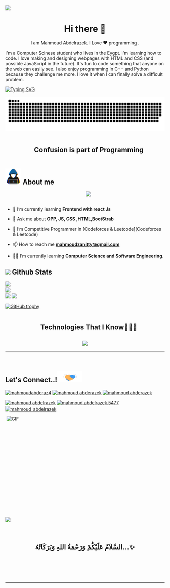 

<img src="https://user-images.githubusercontent.com/73097560/115834477-dbab4500-a447-11eb-908a-139a6edaec5c.gif">

<!--h1 without bottom border-->
<h1 align="center"> Hi there 👋 </h1>
<p align="center"> I am Mahmoud Abdelrazek. I Love ❤️ programming . </p>
<p>
I'm a Computer Scinese student who lives in the Eygpt. I'm learning how to code. I love making and designing webpages with HTML and CSS (and possible JavaScript in the future). It's fun to code something that anyone on the web can easily see. I also enjoy programming in C++ and Python because they challenge me more. I love it when I can finally solve a difficult problem.
</p>

[![Typing SVG](https://readme-typing-svg.herokuapp.com?font=Roboto&weight=1000&size=25&pause=1000&color=11B5D3&random=false&width=435&lines=Software+Engineer;as;Front-End+Developer)](https://git.io/typing-svg)

<!--- snake -->
<div align="center">
  <img  src="https://github.com/1999AZZAR/1999AZZAR/blob/main/resources/img/grid-snake.svg"
       alt="snake" /></a>
</div>


<!--h2 without bottom border-->
<div id="user-content-toc">
  <ul align="center">
    <summary><h2 style="display: inline-block">Confusion is part of Programming</h2></summary>
  </ul>
</div>

## <picture><img src = "https://github.com/0xAbdulKhalid/0xAbdulKhalid/raw/main/assets/mdImages/about_me.gif" width = 50px></picture> **About me**

<picture> <img align="right" src="https://github.com/7oSkaaa/7oSkaaa/blob/main/Images/Right_Side.gif?raw=true" width = 250px></picture>

<br><br>
<!--Intro start-->

- 🌱 I’m currently learning **Frontend with react Js**
- 💬 Ask me about **OPP, JS, CSS ,HTML,BootStrab**
- 🤝 I’m Competitive Programmer in [Codeforces & Leetcode](Codeforces & Leetcode)
- 📫 How to reach me **mahmoudzanitty@gmail.com**

- 🧑‍🎓 I’m currently learning **Computer Science and Software Engineering.**

<!--Intro end-->





## <picture> <img src = "https://github.com/7oSkaaa/7oSkaaa/blob/main/Images/Statistics.gif?raw=true" width = 50px>  </picture> Github Stats


![](https://github-readme-stats.vercel.app/api?username=CodeWhiteWeb&theme=radical&hide_border=false&include_all_commits=false&count_private=false)<br/>
![](https://github-readme-streak-stats.herokuapp.com/?user=CodeWhiteWeb&theme=radical&hide_border=false)<br/>
![](https://github-readme-stats.vercel.app/api/top-langs/?username=CodeWhiteWeb&theme=radical&hide_border=false&include_all_commits=false&count_private=false&layout=compact)
<img src="https://github-readme-stats.vercel.app/api/top-langs/?username=aaditkamat&layout=compact" />


[![GitHub trophy](https://github-profile-trophy.vercel.app/?username=aaditkamat&theme=onedark)](https://github.com/ryo-ma/github-profile-trophy)



</p>        
<!--- stats (end) -->


<!--h1 without bottom border-->
<div id="user-content-toc">
  <ul align="center">
    <summary><h2 style="display: inline-block">Technologies That I Know👨🏻‍💻</h2></summary>
  </ul>
</div>
<!--tech stack icons-->
<p align="center">
  <a href="https://skillicons.dev">
    <img src="https://skillicons.dev/icons?i=git,bootstrap,css,discord,github,html,js,linux,vscode&perline=14"/>
  </a>
</p>


<!-- Connect with me -->
-----

<br>

## <b> Let's Connect..!</b><img src="https://github.com/0xAbdulKhalid/0xAbdulKhalid/raw/main/assets/mdImages/handshake.gif" width ="80">
<!-- Contact with me -->
<p align="left">
<a href="https://twitter.com/mahmoudabderaz4" target="blank"><img align="center" src="https://raw.githubusercontent.com/rahuldkjain/github-profile-readme-generator/master/src/images/icons/Social/twitter.svg" alt="mahmoudabderaz4" height="30" width="40" /></a>
<a href="https://www.linkedin.com/in/mahmoud-abderazek-b0786a253/" target="blank"><img align="center" src="https://raw.githubusercontent.com/rahuldkjain/github-profile-readme-generator/master/src/images/icons/Social/linked-in-alt.svg" alt="mahmoud abderazek" height="30" width="40" /></a>
<a href="https://stackoverflow.com/users/22906375/mahmoud-abderazek" target="blank"><img align="center" src="https://raw.githubusercontent.com/rahuldkjain/github-profile-readme-generator/master/src/images/icons/Social/stack-overflow.svg" alt="mahmoud abderazek" height="30" width="40" /></a>

<a href="https://www.facebook.com/profile.php?id=100028358445465" target="blank"><img align="center" src="https://raw.githubusercontent.com/rahuldkjain/github-profile-readme-generator/master/src/images/icons/Social/facebook.svg" alt="mahmoud abdelrazek" height="30" width="40" /></a>
<a href="https://instagram.com/mahmoud.abdelrazek.5477" target="blank"><img align="center" src="https://raw.githubusercontent.com/rahuldkjain/github-profile-readme-generator/master/src/images/icons/Social/instagram.svg" alt="mahmoud.abdelrazek.5477" height="30" width="40" /></a>
<a href="https://codeforces.com/profile/mahmoud_abdelrazek" target="blank"><img align="center" src="https://raw.githubusercontent.com/rahuldkjain/github-profile-readme-generator/master/src/images/icons/Social/codeforces.svg" alt="mahmoud_abdelrazek" height="30" width="40" /></a>
</p>
<!-- Contact with me -->
<!--icons and links-->
<!--profile visit count-->
<div align="center">
  
</div>
<img align="right" alt="GIF" src="https://github.com/abhisheknaiidu/abhisheknaiidu/blob/master/code.gif?raw=true" width="500" height="320" />

<!--horizontal divider(gradiant)-->
<img src="https://user-images.githubusercontent.com/73097560/115834477-dbab4500-a447-11eb-908a-139a6edaec5c.gif">



<!-- add السلام عليكم-->
<br>
<br>
<br>

<div align='center'>

## <b>السَّلاَمُ عَلَيْكُمْ وَرَحْمَةُ اللهِ وَبَرَكَاتُهُ...✨</b>

</div>
<br>
<br>
<br>
<br>

---

<br>